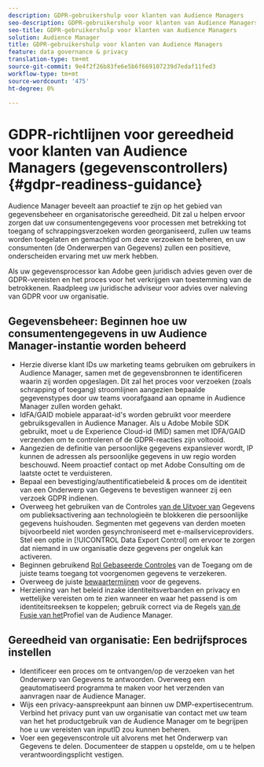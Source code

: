 ```yaml
---
description: GDPR-gebruikershulp voor klanten van Audience Managers
seo-description: GDPR-gebruikershulp voor klanten van Audience Managers
seo-title: GDPR-gebruikershulp voor klanten van Audience Managers
solution: Audience Manager
title: GDPR-gebruikershulp voor klanten van Audience Managers
feature: data governance & privacy
translation-type: tm+mt
source-git-commit: 9e4f2f26b83fe6e5b6f669107239d7edaf11fed3
workflow-type: tm+mt
source-wordcount: '475'
ht-degree: 0%

---
```



# GDPR-richtlijnen voor gereedheid voor klanten van Audience Managers (gegevenscontrollers) {#gdpr-readiness-guidance}

Audience Manager beveelt aan proactief te zijn op het gebied van gegevensbeheer en organisatorische gereedheid. Dit zal u helpen ervoor zorgen dat uw consumentengegevens voor processen met betrekking tot toegang of schrappingsverzoeken worden georganiseerd, zullen uw teams worden toegelaten en gemachtigd om deze verzoeken te beheren, en uw consumenten (de Onderwerpen van Gegevens) zullen een positieve, onderscheiden ervaring met uw merk hebben.

Als uw gegevensprocessor kan Adobe geen juridisch advies geven over de GDPR-vereisten en het proces voor het verkrijgen van toestemming van de betrokkenen. Raadpleeg uw juridische adviseur voor advies over naleving van GDPR voor uw organisatie.

## Gegevensbeheer: Beginnen hoe uw consumentengegevens in uw Audience Manager-instantie worden beheerd

* Herzie diverse klant IDs uw marketing teams gebruiken om gebruikers in Audience Manager, samen met de gegevensbronnen te identificeren waarin zij worden opgeslagen. Dit zal het proces voor verzoeken (zoals schrapping of toegang) stroomlijnen aangezien bepaalde gegevenstypes door uw teams voorafgaand aan opname in Audience Manager zullen worden gehakt.
* IdFA/GAID mobiele apparaat-id&#39;s worden gebruikt voor meerdere gebruiksgevallen in Audience Manager. Als u Adobe Mobile SDK gebruikt, moet u de Experience Cloud-id (MID) samen met IDFA/GAID verzenden om te controleren of de GDPR-reacties zijn voltooid.
* Aangezien de definitie van persoonlijke gegevens expansiever wordt, IP kunnen de adressen als persoonlijke gegevens in uw regio worden beschouwd. Neem proactief contact op met Adobe Consulting om de laatste octet te verduisteren.
* Bepaal een bevestiging/authentificatiebeleid &amp; proces om de identiteit van een Onderwerp van Gegevens te bevestigen wanneer zij een verzoek GDPR indienen.
* Overweeg het gebruiken van de Controles [van de Uitvoer van](../../features/data-export-controls.md) Gegevens om publieksactivering aan technologieën te blokkeren die persoonlijke gegevens huishouden. Segmenten met gegevens van derden moeten bijvoorbeeld niet worden gesynchroniseerd met e-mailserviceproviders. Stel een optie in [!UICONTROL Data Export Control] om ervoor te zorgen dat niemand in uw organisatie deze gegevens per ongeluk kan activeren.
* Beginnen gebruikend [Rol Gebaseerde Controles](../../features/administration/administration-overview.md) van de Toegang om de juiste teams toegang tot voorgenomen gegevens te verzekeren.
* Overweeg de juiste [bewaartermijnen](../../faq/faq-privacy.md#data-retention-faq) voor de gegevens.
* Herziening van het beleid inzake identiteitsverbanden en privacy en wettelijke vereisten om te zien wanneer en waar het passend is om identiteitsreeksen te koppelen; gebruik correct via de Regels [van de Fusie van het](../../features/profile-merge-rules/merge-rules-overview.md)Profiel van de Audience Manager.

## Gereedheid van organisatie: Een bedrijfsproces instellen

* Identificeer een proces om te ontvangen/op de verzoeken van het Onderwerp van Gegevens te antwoorden. Overweeg een geautomatiseerd programma te maken voor het verzenden van aanvragen naar de Audience Manager.
* Wijs een privacy-aanspreekpunt aan binnen uw DMP-expertisecentrum. Verbind het privacy punt van uw organisatie van contact met uw team van het het productgebruik van de Audience Manager om te begrijpen hoe u uw vereisten van inputID zou kunnen beheren.
* Voer een gegevenscontrole uit alvorens met het Onderwerp van Gegevens te delen. Documenteer de stappen u opstelde, om u te helpen verantwoordingsplicht vestigen.
